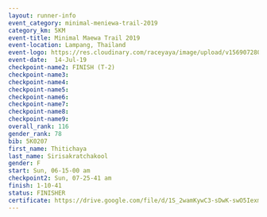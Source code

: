 ```yaml
---
layout: runner-info 
event_category: minimal-meniewa-trail-2019 
category_km: 5KM 
event-title: Minimal Maewa Trail 2019 
event-location: Lampang, Thailand 
event-logo: https://res.cloudinary.com/raceyaya/image/upload/v1569072805/logo/minimal-trail_ktnvsp.jpg 
event-date:  14-Jul-19 
checkpoint-name2: FINISH (T-2) 
checkpoint-name3: 
checkpoint-name4: 
checkpoint-name5: 
checkpoint-name6: 
checkpoint-name7: 
checkpoint-name8: 
checkpoint-name9: 
overall_rank: 116
gender_rank: 78
bib: 5K0207
first_name: Thitichaya
last_name: Sirisakratchakool
gender: F
start: Sun, 06-15-00 am
checkpoint2: Sun, 07-25-41 am
finish: 1-10-41
status: FINISHER
certificate: https://drive.google.com/file/d/1S_2wamKywC3-sDwK-swO5Iexm8kdRR-w/view?usp=sharing
---
```

